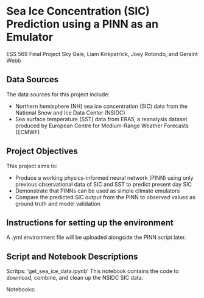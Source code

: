 # Sea Ice Concentration (SIC) Prediction using a PINN as an Emulator

ESS 569 Final Project
Sky Gale, Liam Kirkpatrick, Joey Rotondo, and Geraint Webb

## Data Sources
The data sources for this project include:
* Northern hemisphere (NH) sea ice concentration (SIC) data from the National Snow and Ice Data Center (NSIDC)
* Sea surface temperature (SST) data from ERA5, a reanalysis dataset produced by European Centre for Medium-Range Weather Forecasts (ECMWF)

## Project Objectives
This project aims to:
* Produce a working physics-informed neural network (PINN) using only previous observational data of SIC and SST to predict present day SIC
* Demonstrate that PINNs can be used as simple climate emulators
* Compare the predicted SIC output from the PINN to observed values as ground truth and model validation

## Instructions for setting up the environment
A .yml environment file will be uploaded alongside the PINN script later.

## Script and Notebook Descriptions
Scritps:
'get_sea_ice_data.ipynb'
This notebook contains the code to download, combine, and clean up the NSIDC SIC data.

Notebooks:
